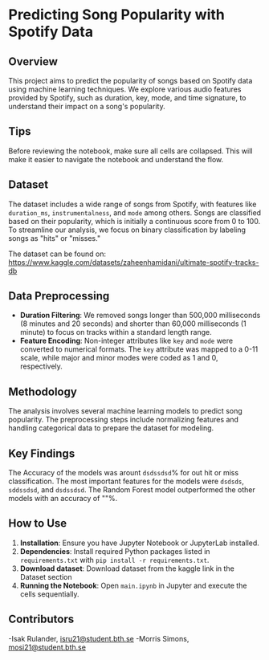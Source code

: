 # Predicting Song Popularity with Spotify Data

## Overview
This project aims to predict the popularity of songs based on Spotify data using machine learning techniques. We explore various audio features provided by Spotify, such as duration, key, mode, and time signature, to understand their impact on a song's popularity.

## Tips
Before reviewing the notebook, make sure all cells are collapsed. This will make it easier to navigate the notebook and understand the flow.

## Dataset
The dataset includes a wide range of songs from Spotify, with features like `duration_ms`, `instrumentalness`, and `mode` among others. Songs are classified based on their popularity, which is initially a continuous score from 0 to 100. To streamline our analysis, we focus on binary classification by labeling songs as "hits" or "misses."

The dataset can be found on: https://www.kaggle.com/datasets/zaheenhamidani/ultimate-spotify-tracks-db

## Data Preprocessing
- **Duration Filtering**: We removed songs longer than 500,000 milliseconds (8 minutes and 20 seconds) and shorter than 60,000 milliseconds (1 minute) to focus on tracks within a standard length range.
- **Feature Encoding**: Non-integer attributes like `key` and `mode` were converted to numerical formats. The `key` attribute was mapped to a 0-11 scale, while major and minor modes were coded as 1 and 0, respectively.

## Methodology
The analysis involves several machine learning models to predict song popularity. The preprocessing steps include normalizing features and handling categorical data to prepare the dataset for modeling.

## Key Findings
The Accuracy of the models was arount `dsdssdsd`% for out hit or miss classification. The most important features for the models were `dsdsds`, `sddssdsd`, and `dsdssdsd`. The Random Forest model outperformed the other models with an accuracy of ""%.

## How to Use
1. **Installation**: Ensure you have Jupyter Notebook or JupyterLab installed.
2. **Dependencies**: Install required Python packages listed in `requirements.txt` with `pip install -r requirements.txt`.
3. **Download dataset**: Download dataset from the kaggle link in the Dataset section
4. **Running the Notebook**: Open `main.ipynb` in Jupyter and execute the cells sequentially.

## Contributors
-Isak Rulander, isru21@student.bth.se
-Morris Simons, mosi21@student.bth.se
